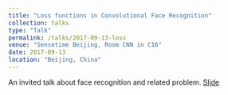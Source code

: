 ```yaml
---
title: "Loss functions in Convolutional Face Recognition"
collection: talks
type: "Talk"
permalink: /talks/2017-09-13-loss
venue: "Sensetime Beijing, Room CNN in C16"
date: 2017-09-13
location: "Beijing, China"
---
```


An invited talk about face recognition and related problem.
[Slide](https://dukechris.github.io/_talks/Loss_functions_in_Convolutional_Face_Recognition.pdf)